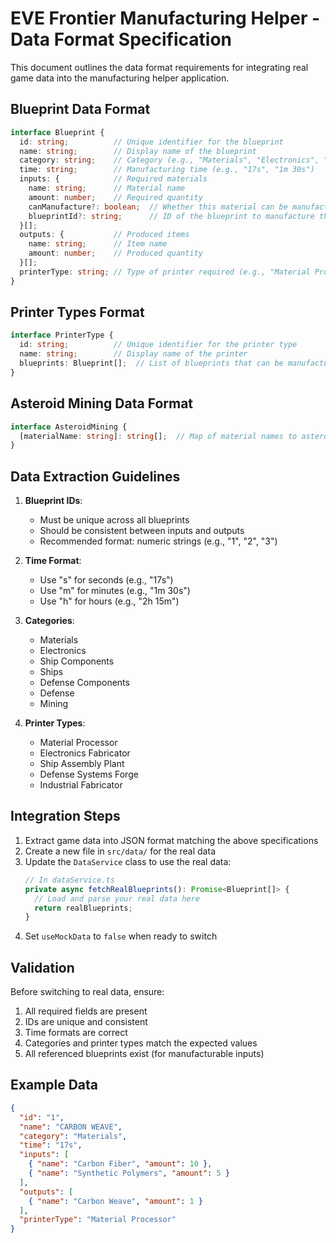 # EVE Frontier Manufacturing Helper - Data Format Specification

This document outlines the data format requirements for integrating real game data into the manufacturing helper application.

## Blueprint Data Format

```typescript
interface Blueprint {
  id: string;          // Unique identifier for the blueprint
  name: string;        // Display name of the blueprint
  category: string;    // Category (e.g., "Materials", "Electronics", "Ships")
  time: string;        // Manufacturing time (e.g., "17s", "1m 30s")
  inputs: {            // Required materials
    name: string;      // Material name
    amount: number;    // Required quantity
    canManufacture?: boolean;  // Whether this material can be manufactured
    blueprintId?: string;      // ID of the blueprint to manufacture this material
  }[];
  outputs: {           // Produced items
    name: string;      // Item name
    amount: number;    // Produced quantity
  }[];
  printerType: string; // Type of printer required (e.g., "Material Processor", "Electronics Fabricator")
}
```

## Printer Types Format

```typescript
interface PrinterType {
  id: string;          // Unique identifier for the printer type
  name: string;        // Display name of the printer
  blueprints: Blueprint[];  // List of blueprints that can be manufactured
}
```

## Asteroid Mining Data Format

```typescript
interface AsteroidMining {
  [materialName: string]: string[];  // Map of material names to asteroid types
}
```

## Data Extraction Guidelines

1. **Blueprint IDs**:
   - Must be unique across all blueprints
   - Should be consistent between inputs and outputs
   - Recommended format: numeric strings (e.g., "1", "2", "3")

2. **Time Format**:
   - Use "s" for seconds (e.g., "17s")
   - Use "m" for minutes (e.g., "1m 30s")
   - Use "h" for hours (e.g., "2h 15m")

3. **Categories**:
   - Materials
   - Electronics
   - Ship Components
   - Ships
   - Defense Components
   - Defense
   - Mining

4. **Printer Types**:
   - Material Processor
   - Electronics Fabricator
   - Ship Assembly Plant
   - Defense Systems Forge
   - Industrial Fabricator

## Integration Steps

1. Extract game data into JSON format matching the above specifications
2. Create a new file in `src/data/` for the real data
3. Update the `DataService` class to use the real data:
   ```typescript
   // In dataService.ts
   private async fetchRealBlueprints(): Promise<Blueprint[]> {
     // Load and parse your real data here
     return realBlueprints;
   }
   ```
4. Set `useMockData` to `false` when ready to switch

## Validation

Before switching to real data, ensure:
1. All required fields are present
2. IDs are unique and consistent
3. Time formats are correct
4. Categories and printer types match the expected values
5. All referenced blueprints exist (for manufacturable inputs)

## Example Data

```json
{
  "id": "1",
  "name": "CARBON WEAVE",
  "category": "Materials",
  "time": "17s",
  "inputs": [
    { "name": "Carbon Fiber", "amount": 10 },
    { "name": "Synthetic Polymers", "amount": 5 }
  ],
  "outputs": [
    { "name": "Carbon Weave", "amount": 1 }
  ],
  "printerType": "Material Processor"
}
``` 